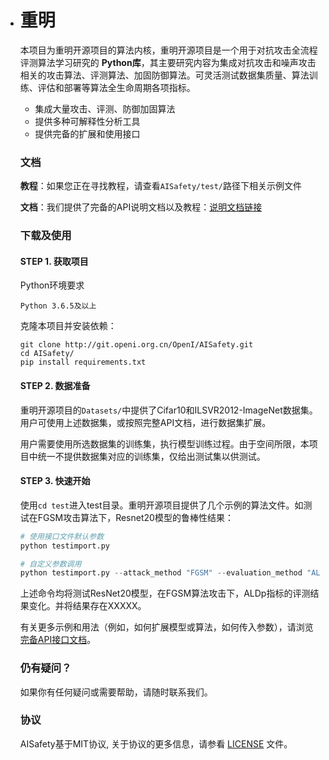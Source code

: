- # 重明

  本项目为重明开源项目的算法内核，重明开源项目是一个用于对抗攻击全流程评测算法学习研究的 __Python库__，其主要研究内容为集成对抗攻击和噪声攻击相关的攻击算法、评测算法、加固防御算法。可灵活测试数据集质量、算法训练、评估和部署等算法全生命周期各项指标。

  - 集成大量攻击、评测、防御加固算法
  - 提供多种可解释性分析工具
  - 提供完备的扩展和使用接口

  

  ### 文档

  **教程**：如果您正在寻找教程，请查看`AISafety/test/`路径下相关示例文件

  **文档**：我们提供了完备的API说明文档以及教程：[说明文档链接](https://aisafety.readthedocs.io/zh_CN/latest/)

  

  ### 下载及使用

  #### STEP 1. 获取项目

  Python环境要求

  ```
  Python 3.6.5及以上
  ```

  克隆本项目并安装依赖：

  ```
  git clone http://git.openi.org.cn/OpenI/AISafety.git
  cd AISafety/
  pip install requirements.txt
  ```

  #### STEP 2. 数据准备

  重明开源项目的`Datasets/`中提供了Cifar10和ILSVR2012-ImageNet数据集。用户可使用上述数据集，或按照完整API文档，进行数据集扩展。

  用户需要使用所选数据集的训练集，执行模型训练过程。由于空间所限，本项目中统一不提供数据集对应的训练集，仅给出测试集以供测试。

  #### STEP 3. 快速开始

  使用`cd test`进入test目录。重明开源项目提供了几个示例的算法文件。如测试在FGSM攻击算法下，Resnet20模型的鲁棒性结果：

  ```python
  # 使用接口文件默认参数
  python testimport.py
  
  # 自定义参数调用
  python testimport.py --attack_method "FGSM" --evaluation_method "ALDp" --model_dir ""
  ```

  上述命令均将测试ResNet20模型，在FGSM算法攻击下，ALDp指标的评测结果变化。并将结果存在XXXXX。

  有关更多示例和用法（例如，如何扩展模型或算法，如何传入参数），请浏览[完备API接口文档](https://aisafety.readthedocs.io/zh_CN/latest/)。

  

  ### 仍有疑问？

  如果你有任何疑问或需要帮助，请随时联系我们。

  

  ### 协议

  AISafety基于MIT协议, 关于协议的更多信息，请参看 [LICENSE](https://git.openi.org.cn/OpenI/AISafety/src/branch/main/LICENSE) 文件。

  